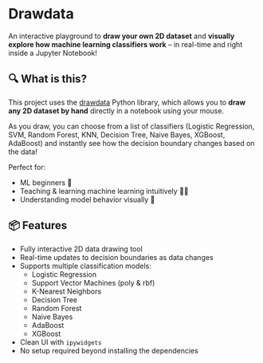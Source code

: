 # Drawdata

An interactive playground to **draw your own 2D dataset** and **visually explore how machine learning classifiers work** – in real-time and right inside a Jupyter Notebook!

## 🔍 What is this?

This project uses the [drawdata](https://pypi.org/project/drawdata/) Python library, which allows you to **draw any 2D dataset by hand** directly in a notebook using your mouse.

As you draw, you can choose from a list of classifiers (Logistic Regression, SVM, Random Forest, KNN, Decision Tree, Naive Bayes, XGBoost, AdaBoost) and instantly see how the decision boundary changes based on the data!

Perfect for:
- ML beginners 🐣
- Teaching & learning machine learning intuitively 👨‍🏫
- Understanding model behavior visually 🧠

## 📦 Features

- Fully interactive 2D data drawing tool
- Real-time updates to decision boundaries as data changes
- Supports multiple classification models:
  - Logistic Regression
  - Support Vector Machines (poly & rbf)
  - K-Nearest Neighbors
  - Decision Tree
  - Random Forest
  - Naive Bayes
  - AdaBoost
  - XGBoost
- Clean UI with `ipywidgets`
- No setup required beyond installing the dependencies
